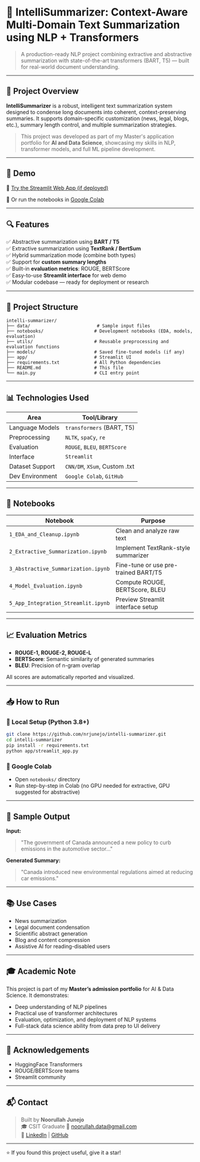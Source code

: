 
# 🧠 IntelliSummarizer: Context-Aware Multi-Domain Text Summarization using NLP + Transformers

> A production-ready NLP project combining extractive and abstractive summarization with state-of-the-art transformers (BART, T5) — built for real-world document understanding.

---

## 📌 Project Overview

**IntelliSummarizer** is a robust, intelligent text summarization system designed to condense long documents into coherent, context-preserving summaries. It supports domain-specific customization (news, legal, blogs, etc.), summary length control, and multiple summarization strategies.

> This project was developed as part of my Master's application portfolio for **AI and Data Science**, showcasing my skills in NLP, transformer models, and full ML pipeline development.

---

## 🚀 Demo

🔗 [Try the Streamlit Web App (if deployed)](https://your-streamlit-link)

📓 Or run the notebooks in [Google Colab](https://colab.research.google.com/)

---

## 🔍 Features

✅ Abstractive summarization using **BART / T5**  
✅ Extractive summarization using **TextRank / BertSum**  
✅ Hybrid summarization mode (combine both types)  
✅ Support for **custom summary lengths**  
✅ Built-in **evaluation metrics**: ROUGE, BERTScore  
✅ Easy-to-use **Streamlit interface** for web demo  
✅ Modular codebase — ready for deployment or research

---

## 🧱 Project Structure

```
intelli-summarizer/
├── data/                         # Sample input files
├── notebooks/                   # Development notebooks (EDA, models, evaluation)
├── utils/                       # Reusable preprocessing and evaluation functions
├── models/                      # Saved fine-tuned models (if any)
├── app/                         # Streamlit UI
├── requirements.txt             # All Python dependencies
├── README.md                    # This file
└── main.py                      # CLI entry point
```

---

## 📊 Technologies Used

| Area              | Tool/Library                     |
|-------------------|----------------------------------|
| Language Models   | `transformers` (BART, T5)        |
| Preprocessing     | `NLTK`, `spaCy`, `re`            |
| Evaluation        | `ROUGE`, `BLEU`, `BERTScore`     |
| Interface         | `Streamlit`                      |
| Dataset Support   | `CNN/DM`, `XSum`, Custom .txt    |
| Dev Environment   | `Google Colab`, `GitHub`         |

---

## 📓 Notebooks

| Notebook                         | Purpose                                 |
|----------------------------------|-----------------------------------------|
| `1_EDA_and_Cleanup.ipynb`        | Clean and analyze raw text              |
| `2_Extractive_Summarization.ipynb` | Implement TextRank-style summarizer   |
| `3_Abstractive_Summarization.ipynb` | Fine-tune or use pre-trained BART/T5 |
| `4_Model_Evaluation.ipynb`       | Compute ROUGE, BERTScore, BLEU          |
| `5_App_Integration_Streamlit.ipynb` | Preview Streamlit interface setup     |

---

## 📈 Evaluation Metrics

- **ROUGE-1, ROUGE-2, ROUGE-L**
- **BERTScore**: Semantic similarity of generated summaries
- **BLEU**: Precision of n-gram overlap

All scores are automatically reported and visualized.

---

## 📥 How to Run

### 🔧 Local Setup (Python 3.8+)

```bash
git clone https://github.com/nrjunejo/intelli-summarizer.git
cd intelli-summarizer
pip install -r requirements.txt
python app/streamlit_app.py
```

### 📓 Google Colab

- Open `notebooks/` directory
- Run step-by-step in Colab (no GPU needed for extractive, GPU suggested for abstractive)

---

## 🧪 Sample Output

**Input:**  
> "The government of Canada announced a new policy to curb emissions in the automotive sector..."

**Generated Summary:**  
> "Canada introduced new environmental regulations aimed at reducing car emissions."

---

## 📚 Use Cases

- News summarization
- Legal document condensation
- Scientific abstract generation
- Blog and content compression
- Assistive AI for reading-disabled users

---

## 🎓 Academic Note

This project is part of my **Master’s admission portfolio** for AI & Data Science. It demonstrates:
- Deep understanding of NLP pipelines
- Practical use of transformer architectures
- Evaluation, optimization, and deployment of NLP systems
- Full-stack data science ability from data prep to UI delivery

---

## 🤝 Acknowledgements

- HuggingFace Transformers
- ROUGE/BERTScore teams
- Streamlit community

---

## 📬 Contact

> Built by **Noorullah Junejo**  
> 🎓 CSIT Graduate 
> 📧 noorullah.data@gmail.com  
> 🔗 [LinkedIn](https://linkedin.com/in/nrjunejo) | [GitHub](https://github.com/nrjunejo)

---

⭐ If you found this project useful, give it a star!
